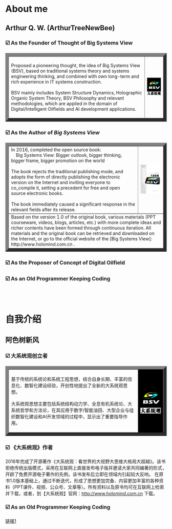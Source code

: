 
# About me

## Arthur Q. W. (ArthurTreeNewBee)
### ☑️ As the Founder of Thought of Big Systems View
<table border="10">
  <tr>
    <td>
      <br>
        Proposed a pioneering thought, the idea of Big Systems View (BSV), based on traditional systems theory and systems engineering thinking, and combined with own long-term and rich experience in IT systems construction.<br><br>
        BSV mainly includes System Structure Dynamics, Holographic Organic System Theory, BSV Philosophy and relevant methodologies, which are applied in the domain of Digital/Intelligent Oilfields and AI development applications.<br><br>
    </td>
    <td><img alt="BSV Logo" src="./_/BSV_Logo_200.jpg"></td>
  </tr>
</table>

### ☑️ As the Author of _Big Systems View_
<table border="10">
  <tr>
    <td>
        In 2016, completed the open source book:<br>
      &nbsp;&nbsp;&nbsp;&nbsp;Big Systems View: Bigger outlook, bigger thinking, bigger frame, bigger promotion on the world<br><br>
      The book rejects the traditional publishing mode, and adopts the form of directly publishing the electronic version on the Internet and inviting everyone to co_compile it, setting a precedent for free and open source electronic books. <br><br>
      The book immediately caused a significant response in the relevant fields after its release.
    </td>
    <td><img alt="BSV Logo"  src="./_/BSV_Book_300.jpg"></td>
  </tr>
  <tr>
    <td colspan="2">
      Based on the version 1.0 of the original book, various materials (PPT courseware, videos, blogs, articles, etc.) with more complete ideas and richer contents have been formed through continuous iteration. All materials and the original book can be retrieved and downloaded on the Internet, or go to the official website of the [Big Systems View]: http://www.holomind.com.cn .
    </td>
  </tr>
</table>

### ☑️ As the Proposer of Concept of Digital Oilfield
### ☑️ As an Old Programmer Keeping Coding

<br><br>
# 自我介绍

## 阿色树新风
### ☑️ 大系统观创立者
<table border="10">
  <tr>
    <td>
      <br>
    基于传统的系统论和系统工程思想，结合自身长期、丰富的信息化、数智化建设经验，开创性地提出了全新的大系统观思想。<br><br>
    大系统观思想主要包括系统结构动力学、全息有机系统论、大系统哲学和方法论，在其应用于数字/智能油田、大型企业与组织数智化建设和AI开发领域的过程中，显示出了重要指导作用。<br><br>
    </td>
    <td style="background-color: black;"><img alt="BSV Logo" src="./_/BSV_Logo_200.jpg"></td>
  </tr>
</table>

### ☑️ 《大系统观》作者
2016年完成了开源著作《大系统观：看世界的大视野大思维大格局大超越》。该书拒绝传统出版模式，采用在互联网上直接发布电子版并邀请大家共同编著的形式，开辟了免费开源电子著作的先例。该书发布后立即在领域内引起较大反响。
在原书1.0版本基础上，通过不断迭代，形成了思想更加完备、内容更加丰富的各种资料（PPT课件、视频、公众号、文章等）。所有资料以及原书均可在互联网上检索并下载，或者，到【大系统观】官网：http://www.holomind.com.cn 下载。
### ☑️ As an Old Programmer Keeping Coding





[链接1](https://github.com/arthurqwang/arthurqwang/blob/main/_/100.jpg)
<!---   注释   -->
<picture>
  <!--
  <source media="(prefers-color-scheme: dark)" srcset="https://user-images.bgithub.xyz/25423296/163456776-7f95b81a-f1ed-45f7-b7ab-8fa810d529fa.png">
  <source media="(prefers-color-scheme: light)" srcset="https://user-images.bgithub.xyz/25423296/163456779-a8556205-d0a5-45e2-ac17-42d089e3c3f8.png">
  
  <img alt="Shows an illustrated sun in light mode and a moon with stars in dark mode." src="http://www.holomind.com.cn/img/bsv_logo.png">
</picture>
-->
